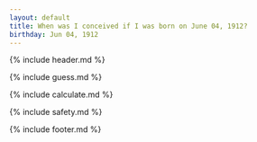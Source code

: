 ```yaml
---
layout: default
title: When was I conceived if I was born on June 04, 1912?
birthday: Jun 04, 1912
---
```


{% include header.md %}

{% include guess.md %}

{% include calculate.md %}

{% include safety.md %}

{% include footer.md %}



